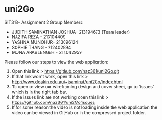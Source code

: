 # uni2Go
SIT313- Assignment 2
Group Members: 
- JUDITH SAMINATHAN JOSHUA- 213194673 (Team leader)
- NAZIFA REZA - 213104409
- YASHNA MUNOHUR- 213096124
- SOPHIE THANG - 212402994
- MONA ARABLENGEH - 214042959

 Please follow our steps to view the web application: 
 
1. Open this link > https://github.com/naz361/uni2Go.git
2. If that link won't work, open this link > http://www.deakin.edu.au/~jsaminat/uni2Go/index.html
3. To open or view our wireframing design and cover sheet, go to 'issues' which is in the right tab bar. 
4. If the issues link are not working open this link > https://github.com/naz361/uni2Go/issues
5. If for some reason the video is not loading inside the web application the video can be viewed 
in GitHub or in the compressed project folder. 

